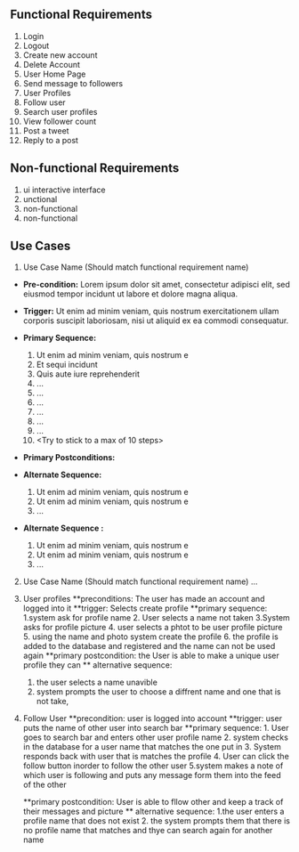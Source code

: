 ## Functional Requirements

1. Login
2. Logout
3. Create new account
4. Delete Account
5. User Home Page
6. Send message to followers
7. User Profiles
8.  Follow user
9. Search user profiles
10. View follower count
11. Post a tweet 
12. Reply to a post 

## Non-functional Requirements

1. ui interactive interface 
2. unctional
3. non-functional
4. non-functional

## Use Cases

1. Use Case Name (Should match functional requirement name)
- **Pre-condition:** <can be a list or short description> Lorem ipsum dolor sit amet, consectetur adipisci elit, sed eiusmod tempor incidunt ut labore et dolore magna aliqua.

- **Trigger:** <can be a list or short description> Ut enim ad minim veniam, quis nostrum exercitationem ullam corporis suscipit laboriosam, nisi ut aliquid ex ea commodi consequatur. 

- **Primary Sequence:**
  
  1. Ut enim ad minim veniam, quis nostrum e
  2. Et sequi incidunt 
  3. Quis aute iure reprehenderit
  4. ... 
  5. ...
  6. ...
  7. ...
  8. ...
  9. ...
  10. <Try to stick to a max of 10 steps>

- **Primary Postconditions:** <can be a list or short description> 

- **Alternate Sequence:** <you can have more than one alternate sequence to describe multiple issues that may arise>
  
  1. Ut enim ad minim veniam, quis nostrum e
  2. Ut enim ad minim veniam, quis nostrum e
  3. ...

- **Alternate Sequence <optional>:** <you can have more than one alternate sequence to describe multiple issues that may arise>
  
  1. Ut enim ad minim veniam, quis nostrum e
  2. Ut enim ad minim veniam, quis nostrum e
  3. ...
2. Use Case Name (Should match functional requirement name)
   ...
1. User profiles
    **preconditions: The user has made an account and logged into it 
    **trigger: Selects create profile 
    **primary sequence:
	1.system ask for profile name 
	2. User selects a name not taken
	3.System asks for profile picture
	4. user selects a phtot to be user profile picture
	5. using the name and photo system create the profile 
	6. the profile is added to the database and registered and the name can not be used again
     **primary postcondition: the User is able to make a unique user profile they can 
     ** alternative sequence:
	1. the user selects a name unavible 
	2. system prompts the user to choose a diffrent name and one that is not take,  	
	
2. Follow User
	**precondition: user is logged into account 
	**trigger: user puts the name of other user into search bar
	**primary sequence:
		1. User goes to search bar and enters other user profile name
		2. system checks in the database for a user name that matches the one put in 
		3. System responds back with user that is matches the profile
		4. User can click the follow button inorder to follow the other user
		5.system makes a note of which user is following and puts any message form them into the feed of the other

	**primary postcondition: User is able to fllow other and keep a track of their messages and picture
	** alternative sequence:
		1.the user enters a profile name that does not exist 
		2. the system prompts them that there is no profile name that matches and thye can search again for another name 
